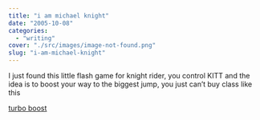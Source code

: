 ```yaml
---
title: "i am michael knight"
date: "2005-10-08"
categories: 
  - "writing"
cover: "./src/images/image-not-found.png"
slug: "i-am-michael-knight"
---
```


I just found this little flash game for knight rider, you control KITT and the idea is to boost your way to the biggest jump, you just can’t buy class like this

[turbo boost](http://www.universal-playback.com/Zones/KnightRider/)
